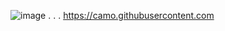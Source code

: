 ![image](https://github.com/SaneIdeal/LoveFo0l/assets/151316209/1157925b-86b6-4ffe-b49b-854101a4c125) . . .
https://camo.githubusercontent.com
